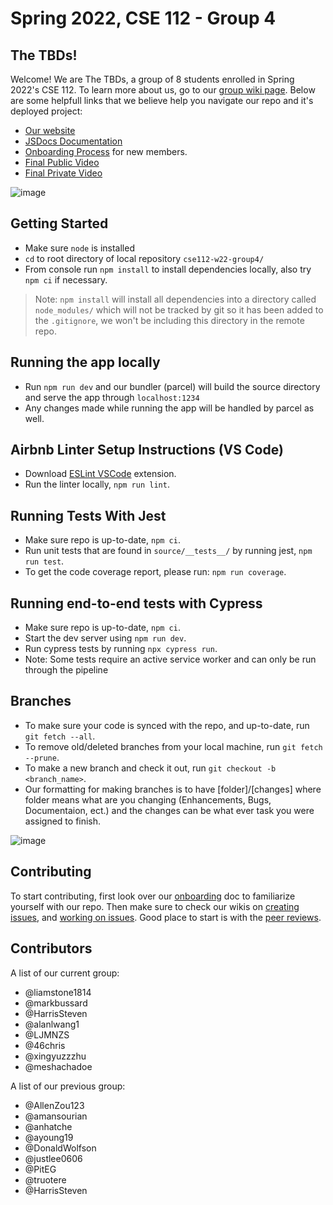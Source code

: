 # Spring 2022, CSE 112 - Group 4

## The TBDs!

Welcome! We are The TBDs, a group of 8 students enrolled in Spring 2022's CSE 112. To learn more about us, go to our [group wiki page](https://github.com/cse112-sp22-group4/Electric-Pomato/wiki). Below are some helpfull links that we believe help you navigate our repo and it's deployed project:

- [Our website](https://cse112-sp22-group4.github.io/Electric-Pomato/)
- [JSDocs Documentation](https://cse112-sp22-group4.github.io/Electric-Pomato/docs/cse112-spr22-group4/0.8.0/index.html)
- [Onboarding Process](https://github.com/cse112-sp22-group4/Electric-Pomato/blob/main/specs/onboard.md) for new members.
- [Final Public Video](https://youtu.be/S8_4U5j35cs)
- [Final Private Video](https://youtu.be/6IFvMrvgtxw)

![image](https://user-images.githubusercontent.com/50246963/171939844-da0fb03e-c243-46ca-846e-b1e9505a75b0.png)


## Getting Started
- Make sure `node` is installed
- `cd` to root directory of local repository `cse112-w22-group4/`
- From console run `npm install` to install dependencies locally, also try `npm ci` if necessary.
> Note: `npm install` will install all dependencies into a directory called `node_modules/` which will not be tracked by git so it has been added to the `.gitignore`, we won't be including this directory in the remote repo.

## Running the app locally
- Run `npm run dev` and our bundler (parcel) will build the source directory and serve the app through `localhost:1234`
- Any changes made while running the app will be handled by parcel as well.

## Airbnb Linter Setup Instructions (VS Code)
- Download [ESLint VSCode](https://marketplace.visualstudio.com/items?itemName=dbaeumer.vscode-eslint) extension.
- Run the linter locally, `npm run lint`.

## Running Tests With Jest
- Make sure repo is up-to-date, `npm ci`.
- Run unit tests that are found in `source/__tests__/` by running jest, `npm run test`.
- To get the code coverage report, please run: `npm run coverage`.

## Running end-to-end tests with Cypress
- Make sure repo is up-to-date, `npm ci`.
- Start the dev server using `npm run dev`. 
- Run cypress tests by running `npx cypress run`. 
- Note: Some tests require an active service worker and can only be run through the pipeline 

## Branches
- To make sure your code is synced with the repo, and up-to-date, run `git fetch --all`.
- To remove old/deleted branches from your local machine, run `git fetch --prune`.
- To make a new branch and check it out, run `git checkout -b <branch_name>`.
- Our formatting for making branches is to have [folder]/[changes] where folder means what are you changing (Enhancements, Bugs, Documentaion, ect.) and the changes can be what ever task you were assigned to finish.

![image](https://user-images.githubusercontent.com/50246963/171940370-4958d164-8065-44e5-85b3-cd7754cf124c.png)


## Contributing

To start contributing, first look over our [onboarding](https://github.com/cse112-sp22-group4/Electric-Pomato/blob/main/specs/onboard.md) doc to familiarize yourself with our repo. Then make sure to check our wikis on [creating issues](https://github.com/cse112-sp22-group4/Electric-Pomato/wiki/How-to-Post-an-Issue-on-Github), and [working on issues](https://github.com/cse112-sp22-group4/Electric-Pomato/wiki/How-to-Work-on-an-Issue). Good place to start is with the [peer reviews](https://github.com/cse112-sp22-group4/Electric-Pomato/blob/main/admin/misc/Notes%20from%20User%20Reviews.pdf).

## Contributors

A list of our current group:

- @liamstone1814
- @markbussard
- @HarrisSteven
- @alanlwang1
- @LJMNZS
- @46chris
- @xingyuzzzhu
- @meshachadoe

A list of our previous group:

- @AllenZou123
- @amansourian
- @anhatche
- @ayoung19
- @DonaldWolfson
- @justlee0606
- @PitEG
- @truotere
- @HarrisSteven
